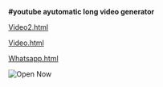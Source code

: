 **#youtube ayutomatic long video generator**

[Video2.html](https://shanawan.github.io/Youtube-Automation-Video/YT/Home.html)

[Video.html](https://shanawan.github.io/Youtube-Automation-Video/YT/New.html)

[Whatsapp.html](https://shanawan.github.io/Youtube-Automation-Video/Whatsapp/index.html)

![Open Now](https://raw.githubusercontent.com/Shanawan/Youtube-Automation-Video/refs/heads/main/qr.png)
